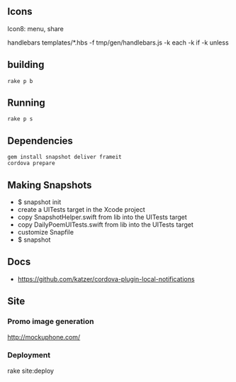 ## Icons

Icon8: menu, share

handlebars templates/*.hbs -f tmp/gen/handlebars.js -k each -k if -k unless

## building

    rake p b

## Running

    rake p s

## Dependencies

    gem install snapshot deliver frameit
    cordova prepare

## Making Snapshots

* $ snapshot init
* create a UITests target in the Xcode project
* copy SnapshotHelper.swift from lib into the UITests target
* copy DailyPoemUITests.swift from lib into the UITests target
* customize Snapfile
* $ snapshot

## Docs

* https://github.com/katzer/cordova-plugin-local-notifications



## Site
### Promo image generation

  http://mockuphone.com/

### Deployment

  rake site:deploy
